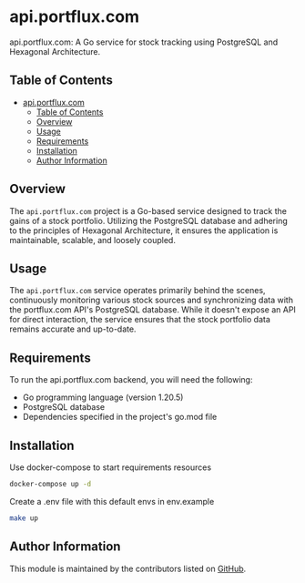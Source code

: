 # api.portflux.com
api.portflux.com: A Go service for stock tracking using PostgreSQL and Hexagonal Architecture.

## Table of Contents

<!-- TOC -->

- [api.portflux.com](#api.portflux.com)
  - [Table of Contents](#table-of-contents)
  - [Overview](#overview)
  - [Usage](#usage)
  - [Requirements](#requirements)
  - [Installation](#installation)
  - [Author Information](#author-information)
  <!-- TOC -->

## Overview
The `api.portflux.com` project is a Go-based service designed to track the gains of a stock portfolio. Utilizing the PostgreSQL database and adhering to the principles of Hexagonal Architecture, it ensures the application is maintainable, scalable, and loosely coupled.


## Usage
The `api.portflux.com` service operates primarily behind the scenes, continuously monitoring various stock sources and synchronizing data with the portflux.com API's PostgreSQL database. While it doesn't expose an API for direct interaction, the service ensures that the stock portfolio data remains accurate and up-to-date.


## Requirements
To run the api.portflux.com backend, you will need the following:

- Go programming language (version 1.20.5)
- PostgreSQL database
- Dependencies specified in the project's go.mod file

## Installation
Use docker-compose to start requirements resources

```bash
docker-compose up -d
```

Create a .env file with this default envs in env.example

```bash
make up
```

## Author Information

This module is maintained by the contributors listed on [GitHub](https://github.com/tkudlicka/api.portflux.com/graphs/contributors).

